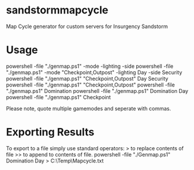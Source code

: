 # sandstormmapcycle
Map Cycle generator for custom servers for Insurgency Sandstorm

# Usage
powershell -file "./genmap.ps1" -mode -lighting -side
powershell -file "./genmap.ps1" -mode "Checkpoint,Outpost" -lighting Day -side Security
powershell -file "./genmap.ps1" "Checkpoint,Outpost" Day Security
powershell -file "./genmap.ps1" "Checkpoint,Outpost"
powershell -file "./genmap.ps1" Domination
powershell -file "./genmap.ps1" Domination Day
powershell -file "./genmap.ps1" Checkpoint

Please note, quote multiple gamemodes and seperate with commas.

# Exporting Results
To export to a file simply use standard operators: > to replace contents of file >> to append to contents of file.
powershell -file "./Genmap.ps1" Domination Day > C:\Temp\Mapcycle.txt
